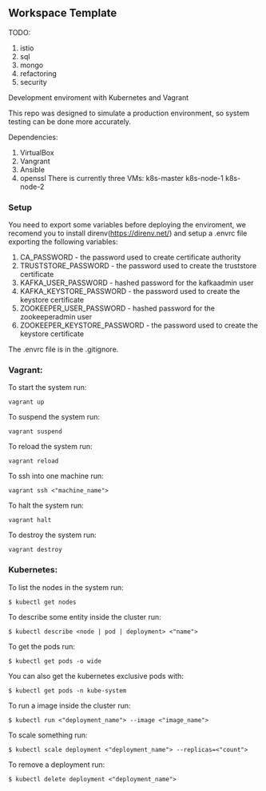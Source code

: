 ## Workspace Template
TODO:
1. istio
2. sql
3. mongo
4. refactoring
5. security
   

Development enviroment with Kubernetes and Vagrant

This repo was designed to simulate a production environment, so system testing can be done more accurately.

Dependencies:
1. VirtualBox
2. Vangrant
3. Ansible
4. openssl
There is currently three VMs:
    k8s-master
    k8s-node-1
    k8s-node-2

### Setup

You need to export some variables before deploying the enviroment, we recomend you to install direnv(https://direnv.net/) and setup a .envrc file exporting the following variables:

1. CA_PASSWORD                      - the password used to create certificate authority
1. TRUSTSTORE_PASSWORD              - the password used to create the truststore certificate
2. KAFKA_USER_PASSWORD              - hashed password for the kafkaadmin user
3. KAFKA_KEYSTORE_PASSWORD          - the password used to create the keystore certificate
4. ZOOKEEPER_USER_PASSWORD          - hashed password for the zookeeperadmin user
5. ZOOKEEPER_KEYSTORE_PASSWORD      - the password used to create the keystore certificate

The .envrc file is in the .gitignore.

### Vagrant:
To start the system run:
    
    vagrant up

To suspend the system run:
    
    vagrant suspend

To reload the system run:
    
    vagrant reload

To ssh into one machine run:
    
    vagrant ssh <"machine_name">

To halt the system run:
    
    vagrant halt

To destroy the system run:
    
    vagrant destroy


### Kubernetes:
To list the nodes in the system
run:
    
    $ kubectl get nodes

To describe some entity inside the cluster run:

    $ kubectl describe <node | pod | deployment> <"name">

To get the pods run:
    
    $ kubectl get pods -o wide

You can also get the kubernetes exclusive pods with:

    $ kubectl get pods -n kube-system

To run a image inside the cluster run:

    $ kubectl run <"deployment_name"> --image <"image_name">

To scale something run:

    $ kubectl scale deployment <"deployment_name"> --replicas=<"count">

To remove a deployment run:

    $ kubectl delete deployment <"deployment_name">
